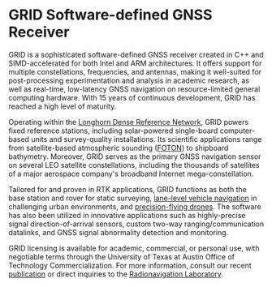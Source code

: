 # GRID Software-defined GNSS Receiver

GRID is a sophisticated software-defined GNSS receiver created in C++ and SIMD-accelerated for both Intel and ARM architectures. It offers support for multiple constellations, frequencies, and antennas, making it well-suited for post-processing experimentation and analysis in academic research, as well as real-time, low-latency GNSS navigation on resource-limited general computing hardware. With 15 years of continuous development, GRID has reached a high level of maturity.

Operating within the [Longhorn Dense Reference Network](https://radionavlab.ae.utexas.edu/images/stories/files/papers/denseNetworkIonPlans2016.pdf), GRID powers fixed reference stations, including solar-powered single-board computer-based units and survey-quality installations. Its scientific applications range from satellite-based atmospheric sounding ([FOTON](https://radionavlab.ae.utexas.edu/images/stories/files/papers/joplin_itm_2012.pdf)) to shipboard bathymetry. Moreover, GRID serves as the primary GNSS navigation sensor on several LEO satellite constellations, including the thousands of satellites of a major aerospace company's broadband Internet mega-constellation. 

Tailored for and proven in RTK applications, GRID functions as both the base station and rover for static surveying, [lane-level vehicle navigation](https://radionavlab.ae.utexas.edu/wp-content/uploads/2022/02/tight-coupling-journal.pdf) in challenging urban environments, and [precision-flying drones](https://youtu.be/zW7SgIeaNmM). The software has also been utilized in innovative applications such as highly-precise signal direction-of-arrival sensors, custom two-way ranging/communication datalinks, and GNSS signal abnormality detection and monitoring.

GRID licensing is available for academic, commercial, or personal use, with negotiable terms through the University of Texas at Austin Office of Technology Commercialization. For more information, consult our recent [publication](https://radionavlab.ae.utexas.edu/wp-content/uploads/2022/10/Nichols_ION_GNSS_2022.pdf) or direct inquiries to the [Radionavigation Laboratory](https://radionavlab.ae.utexas.edu/contact/).
